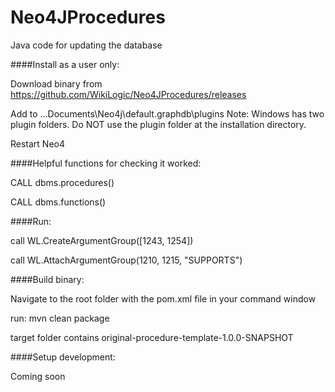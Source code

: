 # Neo4JProcedures
Java code for updating the database



####Install as a user only:

 Download binary from https://github.com/WikiLogic/Neo4JProcedures/releases
 
 Add to ...Documents\Neo4j\default.graphdb\plugins  Note: Windows has two plugin folders. Do NOT use the plugin folder at the installation   directory.
 
 Restart Neo4
 
 ####Helpful functions for checking it worked:
 
 CALL dbms.procedures()
 
 CALL dbms.functions()
 
 ####Run:
 
 call WL.CreateArgumentGroup([1243, 1254])

 call WL.AttachArgumentGroup(1210, 1215, "SUPPORTS")


####Build binary:

Navigate to the root folder with the pom.xml file in your command window

run: mvn clean package

target folder contains original-procedure-template-1.0.0-SNAPSHOT


####Setup development:

Coming soon
